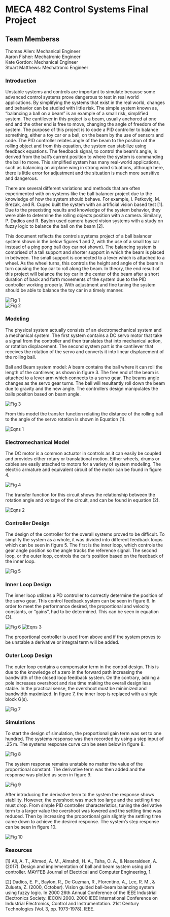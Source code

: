 # MECA 482 Control Systems Final Project

## Team Memberss
Thomas Allen: Mechanical Engineer<br/>Aaron Fisher: Mechatronic Engineer<br/>Kate Gordon: Mechanical Engineer<br/>Stuart Matthews: Mechatronic Engineer


### Introduction
Unstable systems and controls are important to simulate because some advanced control systems prove dangerous to test in real world applications. By simplifying the systems that exist in the real world, changes and behavior can be studied with little risk. The simple system known as, “balancing a ball on a beam” is an example of a small risk, simplified system. The cantilever in this project is a beam, usually anchored at one end and the other end is free to move, changing the angle of freedom of the system. The purpose of this project is to code a PID controller to balance something, either a toy car or a ball, on the beam by the use of sensors and code. The PID controller relates angle of the beam to the position of the rolling object and from this equation, the system can stabilize using feedback equations. The feedback signal, to control the beam’s angle, is derived from the ball’s current position to where the system is commanding the ball to move. This simplified system has many real-world applications, such as balancing an airplane wing in strong wind situations, although here, there is little error for adjustment and the situation is much more sensitive and dangerous. 

  There are several different variations and methods that are often experimented with on systems like the ball balancer project due to the knowledge of how the system should behave. For example, I. Petkoviç, M. Brezak, and R. Cupec built the system with an artificial vision based test [1]. Due to the preexisting results and knowledge of the system behavior, they were able to determine the rolling objects position with a camera. Similarly,  P. Dadios and R. Baylon used camera based vision systems with a study on fuzzy logic to balance the ball on the beam [2]. 
  
  This document reflects the controls systems project of a ball balancer system shown in the below figures 1 and 2, with the use of a small toy car instead of a ping pong ball (toy car not shown). The balancing system is comprised of a tall support and shorter support in which the beam is placed in between. The small support is connected to a lever which is attached to a wheel. As the wheel turns, this controls the height and angle of the beam in turn causing the toy car to roll along the beam. In theory, the end result of this project will balance the toy car in the center of the beam after a short duration of back and forth movements of the system due to the PID controller working properly. With adjustment and fine tuning the system should be able to balance the toy car in a timely manner. 
  
![Fig 1](https://user-images.githubusercontent.com/58873673/70845111-a3313b00-1dff-11ea-9be5-96872db1c250.PNG)   
![Fig 2](https://user-images.githubusercontent.com/58873673/70845144-e9869a00-1dff-11ea-95a0-d161ff75e9c1.PNG)


### Modeling
The physical system actually consists of an electromechanical system and a mechanical system. The first system contains a DC servo motor that take a signal from the controller and then translates that into mechanical action, or rotation displacement. The second system part is the cantilever that receives the rotation of the servo and converts it into linear displacement of the rolling ball.

Ball and Beam system model:
    A beam contains the ball where it can roll the length of the cantilever, as shown in figure 3. The free end of the beam is attached to a lever arm which connects to a servo gear. The beams angle changes as the servo gear turns. The ball will resultantly roll down the beam due to gravity and the new angle. The controllers design manipulates the balls position based on beam angle. 
    
  ![Fig 3](https://user-images.githubusercontent.com/58873673/70845179-42eec900-1e00-11ea-9cde-5472b456f19a.PNG)
    
From this model the transfer function relating the distance of the rolling ball to the angle of the servo rotation is shown in Equation (1). 

![Eqns 1](https://user-images.githubusercontent.com/58873673/70845168-294d8180-1e00-11ea-9206-ac4d8ba283f6.PNG)

    
### Electromechanical Model
  The DC motor is a common actuator in controls as it can easily be coupled and provides either rotary or translational motion. Either wheels, drums or cables are easily attached to motors for a variety of system modeling. The electric armature and equivalent circuit of the motor can be found in figure 4.

![Fig 4](https://user-images.githubusercontent.com/58873673/70845200-8a755500-1e00-11ea-9db0-526295916009.PNG)

The transfer function for this circuit shows the relationship between the rotation angle and voltage of the circuit, and can be found in equation (2).

![Eqns 2](https://user-images.githubusercontent.com/58873673/70845208-a4af3300-1e00-11ea-8e59-68bdabe86181.PNG)


### Controller Design
  The design of the controller for the overall systems proved to be difficult. To simplify the system as a whole, it was divided into different feedback loops which can be seen in figure 5. The first is the inner loop, which controls the gear angle position so the angle tracks the reference signal. The second loop, or the outer loop, controls the car’s position based on the feedback of the inner loop.

![Fig 5](https://user-images.githubusercontent.com/58873673/70845233-dfb16680-1e00-11ea-9c5a-8c3ec7f2eae4.PNG)


### Inner Loop Design
  The inner loop utilizes a PD controller to correctly determine the position of the servo gear. This control feedback system can be seen in figure 6. In order to meet the performance desired, the proportional and velocity constants, or “gains”, had to be determined. This can be seen in equation (3).  
  
  ![Fig 6](https://user-images.githubusercontent.com/58873673/70845250-08396080-1e01-11ea-8bab-1174e4bdbbf2.PNG)
  ![Eqns 3](https://user-images.githubusercontent.com/58873673/70845252-11c2c880-1e01-11ea-81bd-ee691a17f85d.PNG)
  
  The proportional controller is used from above and if the system proves to be unstable a derivative or integral term will be added.


### Outer Loop Design
  The outer loop contains a compensator term in the control design. This is due to the knowledge of a zero in the forward path increasing the bandwidth of the closed loop feedback system. On the contrary, adding a pole increases overshoot and rise time making the overall design less stable. In the practical sense, the overshoot must be minimized and bandwidth maximized. In figure 7, the inner loop is replaced with a single block G(s). 
  
  ![Fig 7](https://user-images.githubusercontent.com/58873673/70845305-ebe9f380-1e01-11ea-92ef-dba11c242908.PNG)
  
  
### Simulations
  To start the design of simulation, the proportional gain term was set to one hundred. The systems response was then recorded by using a step input of .25 m. The systems response curve can be seen below in figure 8.
  
  ![Fig 8](https://user-images.githubusercontent.com/58873673/70845327-1a67ce80-1e02-11ea-8e22-fe73ccb7c4cc.PNG)
  
  The system response remains unstable no matter the value of the proportional constant. The derivative term was then added and the response was plotted as seen in figure 9.
  
  ![Fig 9](https://user-images.githubusercontent.com/58873673/70845337-3b302400-1e02-11ea-8d49-9a274f69fb2f.PNG)
  
  After introducing the derivative term to the system the response shows stability. However, the overshoot was much too large and the settling time must drop. From simple PID controller characteristics, tuning the derivative term to a larger value the overshoot was lowered and the settling time was reduced. Then by increasing the proportional gain slightly the settling time came down to achieve the desired response. The system’s step response can be seen in figure 10.
  
  ![Fig 10](https://user-images.githubusercontent.com/58873673/70845343-51d67b00-1e02-11ea-875c-ea97f791060c.PNG)
  
  
### Resources
[1] Ali, A. T., Ahmed, A. M., Almahdi, H. A., Taha, O. A., & Naseraldeen, A. (2017). Design
    and implementation of ball and beam system using pid controller. MAYFEB Journal of
    Electrical and Computer Engineering, 1.
    
[2] Dadios, E. P., Baylon, R., De Guzman, R., Florentino, A., Lee, R. M., & Zulueta, Z. (2000,
    October). Vision guided ball-beam balancing system using fuzzy logic. In 2000 26th
    Annual Conference of the IEEE Industrial Electronics Society. IECON 2000. 2000 IEEE
    International Conference on Industrial Electronics, Control and Instrumentation. 21st
    Century Technologies (Vol. 3, pp. 1973-1978). IEEE. 

